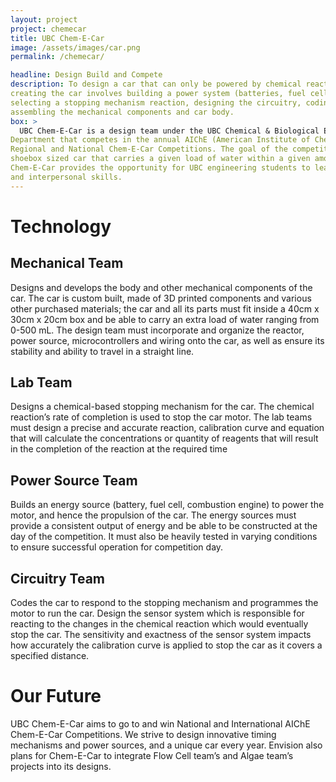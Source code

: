 ```yaml
---
layout: project
project: chemecar
title: UBC Chem-E-Car
image: /assets/images/car.png
permalink: /chemecar/

headline: Design Build and Compete
description: To design a car that can only be powered by chemical reactions. The process of
creating the car involves building a power system (batteries, fuel cells, supercapacitors etc),
selecting a stopping mechanism reaction, designing the circuitry, coding microcontrollers and
assembling the mechanical components and car body.
box: >
  UBC Chem-E-Car is a design team under the UBC Chemical & Biological Engineering
Department that competes in the annual AIChE (American Institute of Chemical Engineers)
Regional and National Chem-E-Car Competitions. The goal of the competition is to build a
shoebox sized car that carries a given load of water within a given amount of distance.
Chem-E-Car provides the opportunity for UBC engineering students to learn valuable technical
and interpersonal skills.
---
```


# Technology

## Mechanical Team
Designs and develops the body and other mechanical components of the car. The car is
custom built, made of 3D printed components and various other purchased materials; the car
and all its parts must fit inside a 40cm x 30cm x 20cm box and be able to carry an extra load of
water ranging from 0-500 mL. The design team must incorporate and organize the reactor,
power source, microcontrollers and wiring onto the car, as well as ensure its stability and ability
to travel in a straight line.


## Lab Team
Designs a chemical-based stopping mechanism for the car. The chemical reaction’s rate of
completion is used to stop the car motor. The lab teams must design a precise and accurate
reaction, calibration curve and equation that will calculate the concentrations or quantity of
reagents that will result in the completion of the reaction at the required time

## Power Source Team
Builds an energy source (battery, fuel cell, combustion engine) to power the motor, and hence
the propulsion of the car. The energy sources must provide a consistent output of energy and
be able to be constructed at the day of the competition. It must also be heavily tested in varying
conditions to ensure successful operation for competition day.

## Circuitry Team
Codes the car to respond to the stopping mechanism and programmes the motor to run the car.
Design the sensor system which is responsible for reacting to the changes in the chemical
reaction which would eventually stop the car. The sensitivity and exactness of the sensor
system impacts how accurately the calibration curve is applied to stop the car as it covers a
specified distance.

# Our Future
UBC Chem-E-Car aims to go to and win National and International AIChE Chem-E-Car
Competitions. We strive to design innovative timing mechanisms and power sources, and a
unique car every year. Envision also plans for Chem-E-Car to integrate Flow Cell team’s and
Algae team’s projects into its designs.


